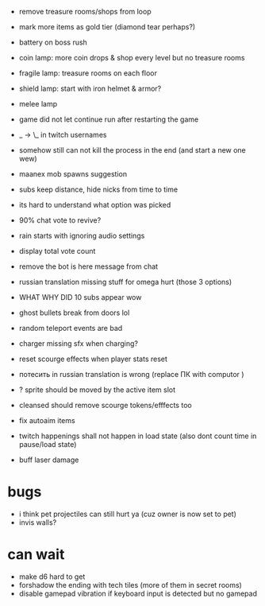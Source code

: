 * remove treasure rooms/shops from loop
* mark more items as gold tier (diamond tear perhaps?)
* battery on boss rush
* coin lamp: more coin drops & shop every level but no treasure rooms
* fragile lamp: treasure rooms on each floor
* shield lamp: start with iron helmet & armor?
* melee lamp
* game did not let continue run after restarting the game
* _ -> \\_ in twitch usernames
* somehow still can not kill the process in the end (and start a new one wew)

* maanex mob spawns suggestion
* subs keep distance, hide nicks from time to time
* its hard to understand what option was picked
* 90% chat vote to revive?
* rain starts with ignoring audio settings
* display total vote count
* remove the bot is here message from chat
* russian translation missing stuff for omega hurt (those 3 options)
* WHAT WHY DID 10 subs appear wow
* ghost bullets break from doors lol
* random teleport events are bad
* charger missing sfx when charging?
* reset scourge effects when player stats reset
* потесить in russian translation is wrong (replace ПК with computor )
* ? sprite should be moved by the active item slot
* cleansed should remove scourge tokens/efffects too
* fix autoaim items
* twitch happenings shall not happen in load state (also dont count time in pause/load state)
* buff laser damage

# bugs
* i think pet projectiles can still hurt ya (cuz owner is now set to pet)
* invis walls?

# can wait
 * make d6 hard to get
 * forshadow the ending with tech tiles (more of them in secret rooms)
 * disable gamepad vibration if keyboard input is detected but no gamepad

